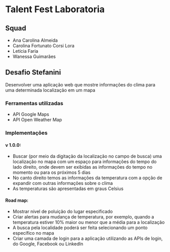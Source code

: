 # Talent Fest Laboratoria

## Squad
- Ana Carolina Almeida
- Carolina Fortunato Corsi Lora
- Letícia Faria
- Wanessa Guimarães

## Desafio Stefanini

Desenvolver uma aplicação web que mostre informações do clima para uma determinada localização em um mapa

### Ferramentas utilizadas
- API Google Maps
- API Open Weather Map

### Implementações
#### v 1.0.0:
- Buscar (por meio da digitação da localização no campo de busca) uma localização no mapa com um espaço para informações do tempo do lado direito, onde devem ser exibidas as informações do tempo no momento ou para os próximos 5 dias
- No canto direito temos as informações da temperatura com a opção de expandir com outras informações sobre o clima
- As temperaturas são apresentadas em graus Celsius

#### Road map:
- Mostrar nível de poluição do lugar especificado
- Criar alertas para mudança de temperatura, por exemplo, quando a temperatura estiver 10% maior ou menor que a média para a localização
- A busca pela localidade poderá ser feita selecionando um ponto específico no mapa
- Criar uma camada de login para a aplicação utilizando as APIs de login, do Google, Facebook ou LinkedIn
